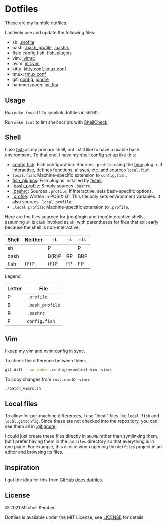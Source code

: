 # Dotfiles

These are my humble dotfiles.

I actively use and update the following files:

- sh: [.profile](.profile)
- bash: [.bash_profile](.bash_profile), [.bashrc](.bashrc)
- fish: [config.fish](.config/fish/config.fish), [fish_plugins](.config/fish/fish_plugins)
- vim: [.vimrc](.vimrc)
- nvim: [init.vim](.config/nvim/init.vim)
- kitty: [kitty.conf](.config/kitty/kitty.conf), [tmux.conf](.config/kitty/tmux.conf)
- tmux: [tmux.conf](.config/tmux/tmux.conf)
- git: [config](.config/git/config), [ignore](.config/git/ignore)
- hammerspoon: [init.lua](.config/hammerspoon/init.lua)

## Usage

Run `make install` to symlink dotfiles in `$HOME`.

Run `make lint` to lint shell scripts with [ShellCheck][].

## Shell

I use [fish][] as my primary shell, but I still like to have a usable bash environment. To that end, I have my shell config set up like this:

- [config.fish](.config/fish/config.fish): Fish configuration. Sources `.profile` using the [fenv][] plugin. If interactive, defines functions, aliases, etc. and sources `local.fish`.
- `local.fish`: Machine-specific extension to `config.fish`.
- [fish_plugins](.config/fish/fish_plugins): Fish plugins installed by [fisher][].
- [.bash_profile](.bash_profile): Simply sources `.bashrc`.
- [.bashrc](.bashrc): Sources `.profile`. If interactive, sets bash-specific options.
- [.profile](.profile): Written in POSIX sh. This file only sets environment variables. It also sources `.local.profile`.
- `.local.profile`: Machine-specific extension to `.profile`.

Here are the files sourced  for (non)login and (non)interactive shells, assuming `sh` is `bash` invoked as `sh`, with parentheses for files that exit early because the shell is non-interactive:

| Shell | Neither | `-l`  | `-i` | `-il` |
| ----- | ------- | ----- | ---- | ----- |
| sh    |         | P     |      | P     |
| bash  |         | B(R)P | RP   | BRP   |
| fish  | (F)P    | (F)P  | FP   | FP    |

Legend:

| Letter | File            |
| ------ | --------------- |
| P      | `.profile`      |
| B      | `.bash_profile` |
| R      | `.bashrc`       |
| F      | `config.fish`   |

## Vim

I keep my vim and nvim config in sync.

To check the difference between them:

```sh
git diff --no-index .config/nvim/init.vim .vimrc
```

To copy changes from `init.vim` to `.vimrc`:

```sh
./patch_vimrc.sh
```

## Local files

To allow for per-machine differences, I use "local" files like `local.fish` and `local.gitconfig`. Since these are not checked into the repository, you can see them all in [.gitignore](.gitignore).

I could just create these files directly in `$HOME` rather than symlinking them, but I prefer having them in the `dotfiles` directory so that everything is in one place. For example, this is nice when opening the `dotfiles` project in an editor and browsing its files.

## Inspiration

I got the idea for this from [GitHub does dotfiles][gdd].

## License

© 2021 Mitchell Kember

Dotfiles is available under the MIT License; see [LICENSE](LICENSE.md) for details.

[fenv]: https://github.com/oh-my-fish/plugin-foreign-env
[fish]: https://fishshell.com
[fisher]: https://github.com/jorgebucaran/fisher
[gdd]: http://dotfiles.github.io
[ShellCheck]: https://www.shellcheck.net

